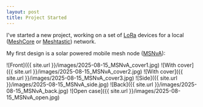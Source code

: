 ```yaml
---
layout: post
title: Project Started
---
```


I've started a new project, working on a set of [LoRa](https://lora-alliance.org/) devices for a
local  ([MeshCore](https://meshcore.co.uk/) or [Meshtastic](https://meshtastic.org/)) network.

My first design is a solar powered mobile mesh node ([MSNvA](https://github.com/hotwolf/LoRaMeshNodes/tree/main/MSNvA)):

![Front]({{ site.url }}/images/2025-08-15_MSNvA_cover1.jpg)
![With cover]({{ site.url }}/images/2025-08-15_MSNvA_cover2.jpg)
![With cover]({{ site.url }}/images/2025-08-15_MSNvA_cover3.jpg)
![Side]({{ site.url }}/images/2025-08-15_MSNvA_side.jpg)
![Back]({{ site.url }}/images/2025-08-15_MSNvA_back.jpg)
![Open case]({{ site.url }}/images/2025-08-15_MSNvA_open.jpg)

